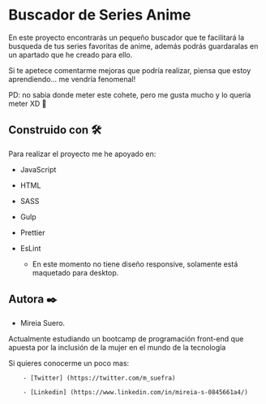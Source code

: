 
# Buscador de Series Anime

En este proyecto encontrarás un pequeño buscador que te facilitará la busqueda de tus series favoritas de anime, además podrás guardaralas en un apartado que he creado para ello. 

Si te apetece comentarme mejoras que podría realizar, piensa que estoy aprendiendo... me vendría fenomenal! 



 PD: no sabia donde meter este cohete, pero me gusta mucho y lo quería meter XD 🚀 




## Construido con 🛠️

 Para realizar el proyecto me he apoyado en:

  - JavaScript
  - HTML
  - SASS
  - Gulp
  - Prettier
  - EsLint

    - En este momento no tiene diseño responsive, solamente está maquetado para desktop.


## Autora ✒️

  - Mireia Suero. 

  Actualmente estudiando un bootcamp de programación front-end que apuesta por la inclusión de la mujer en el mundo de la tecnología
  
  Si quieres conocerme un poco mas:

        - [Twitter] (https://twitter.com/m_suefra)

        - [Linkedin] (https://www.linkedin.com/in/mireia-s-0845661a4/)







